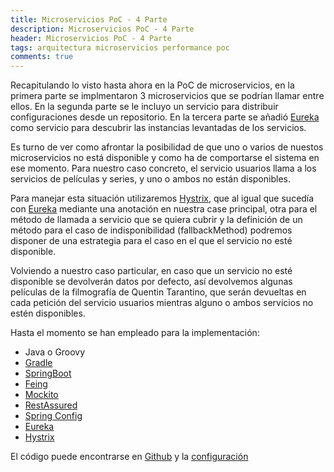 ```yaml
---
title: Microservicios PoC - 4 Parte
description: Microservicios PoC - 4 Parte
header: Microservicios PoC - 4 Parte
tags: arquitectura microservicios performance poc
comments: true
---
```


Recapitulando lo visto hasta ahora en la PoC de microservicios, en la primera parte se implmentaron 3 microservicios que se podrían llamar entre ellos. En la segunda parte se le incluyo un servicio para distribuir configuraciones desde un repositorio. En la tercera parte se añadió [Eureka](https://github.com/Netflix/eureka) como servicio para descubrir las instancias levantadas de los servicios.

Es turno de ver como afrontar la posibilidad de que uno o varios de nuestos microservicios no está disponible y como ha de comportarse el sistema en ese momento. Para nuestro caso concreto, el servicio usuarios llama a los servicios de películas y series, y uno o ambos no están disponibles.

Para manejar esta situación utilizaremos [Hystrix](https://github.com/Netflix/Hystrix), que al igual que sucedía con [Eureka](https://github.com/Netflix/eureka) mediante una anotación en nuestra case principal, otra para el método de llamada a servicio que se quiera cubrir y la definición de un método para el caso de indisponibilidad (fallbackMethod) podremos disponer de una estrategia para el caso en el que el servicio no esté disponible.

Volviendo a nuestro caso particular, en caso que un servicio no esté disponible se devolverán datos por defecto, así devolvemos algunas películas de la filmografía de Quentin Tarantino, que serán devueltas en cada petición del servicio usuarios mientras alguno o ambos servicios no estén disponibles.

Hasta el momento se han empleado para la implementación:

- Java o Groovy
- [Gradle](https://gradle.org)
- [SpringBoot](https://spring.io/projects/spring-boot)
- [Feing](https://github.com/OpenFeign/feign)
- [Mockito](http://site.mockito.org)
- [RestAssured](http://rest-assured.io)
- [Spring Config](https://cloud.spring.io/spring-cloud-config/)
- [Eureka](https://github.com/Netflix/eureka)
- [Hystrix](https://github.com/Netflix/Hystrix)

El código puede encontrarse en [Github](https://github.com/manudevelopia/showltan) y la [configuración](https://github.com/manudevelopia/showltan-config)